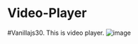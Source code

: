 # Video-Player
#Vanillajs30. This is video player.
![image](https://user-images.githubusercontent.com/78221707/128596092-112ed258-ecad-4bbc-8907-75095f7056ea.png)
